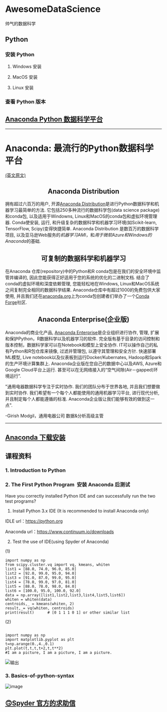 # AwesomeDataScience
 帅气的数据科学

## Python


### 安装 Python

1. Windows 安装

2. MacOS 安装

3. Linux 安装


### 查看 Python 版本


## [Anaconda Python 数据科学平台](https://www.anaconda.com/)

---

# Anaconda: 最流行的Python数据科学平台

[(英文原文)](https://www.anaconda.com/what-is-anaconda/)

## <center> Anaconda Distribution </center>
    

拥有超过六百万的用户, 开源[Anaconda Distribution](https://www.anaconda.com/distribution/)是进行Python数据科学和机器学习最简单的方法. 它包括250多种流行的数据科学包(data science package)和conda包, 以及适用于Windowns, Linux和MacOS的conda包和虚拟环境管理器. Conda使安装,  运行, 和升级复杂的数据科学和机器学习环境(如Scikit-learn, TensorFlow, Scipy)变得快捷简单. Anaconda Distribution 是数百万的数据科学项目, 以及亚马逊Web服务的*机器学习AMI*，和*用于微软Azure和Windows的Anaconda*的基础. 


## <center> 可复制的数据科学和机器学习 </center>
在Anaconda 仓库(repository)中的Python和R conda包是在我们的安全环境中监管并编译的, 因此您能获得正好适用于您的系统的优化的二进制文档. 结合了conda的虚拟环境和深度依赖管理, 您能轻松地在Windows, Linux和MacOS系统之间复制完全相同的数据科学结果. Anaconda仓库中有超过1000的免费包供大家使用, 并且我们还在[anaconda.org](https://anaconda.org/conda-forge)上为conda包创建者们举办了一个[Conda Forge](https://conda-forge.org/)社区. 

## <center> Anaconda Enterprise(企业版) </center>
Anaconda的商业化产品, [Anaconda Enterprise](https://www.anaconda.com/enterprise/)是企业组织进行协作, 管理, 扩展和保护Python，R数据科学以及机器学习的软件. 完全版有基于目录的访问控制和版本控制，数据科学家可以在Notebook和模型上安全协作. IT可以操作自己的私有Python和R包仓库来镜像, 过滤并管理包, 以遵守其管理和安全方针. 快速部署ML模型, Live notebook以及仪表板到运行Docker/Kubernates, Hadoop和Spark的生产环境计算集群上. Anaconda企业版在您自己的数据中心以及AWS, Azure和Google Cloud平台上运行. 甚至可以在无网络接入的“空气间隙(Air－gapped)环境运行”. 

"通用电器数据科学专注于实时协作. 我们的团队分布于世界各地, 并且我们想要做到实时协作. 我们希望有一个每个人都能使用的通用机器学习平台, 进行现代分析, 并且制定每个人都能遵循的标准. Anaconda企业版让我们能够有效的做到这一点". 

-Girish Modgil，通用电器公司 数据&分析高级主管  



---

## [Anaconda 下载安装](https://www.anaconda.com/download/)



## 课程资料

### 1. Introduction to Python

### 2. The First Python Program  安装 Anaconda 后测试


Have you correctly installed Python IDE and can successfully run the two test programs?

1. Install Python 3.x IDE (It is recommended to install Anaconda only)

IDLE url：https://python.org

Anaconda url：https://www.continuum.io/downloads

2. Test the use of IDE(using Spyder of Anaconda)

(1)

```
import numpy as np
from scipy.cluster.vq import vq, kmeans, whiten
list1 = [88.0, 74.0, 96.0, 85.0]
list2 = [92.0, 99.0, 95.0, 94.0]
list3 = [91.0, 87.0, 99.0, 95.0]
list4 = [78.0, 99.0, 97.0, 81.0]
list5 = [88.0, 78.0, 98.0, 84.0]
list6 = [100.0, 95.0, 100.0, 92.0]
data = np.array([list1,list2,list3,list4,list5,list6])
whiten = whiten(data)
centroids,_ = kmeans(whiten, 2)
result,_= vq(whiten, centroids)
print(result)      # [0 1 1 1 0 1] or other similar list

```

(2)

```

import numpy as np
import matplotlib.pyplot as plt
t=np.arange(0.,4.,0.1)
plt.plot(t,t,t,t+2,t,t**2)
#I am a picture, I am a picture, I am a picture.

```

![输出](https://user-images.githubusercontent.com/11325103/38465879-a676f90c-3b53-11e8-9dec-fb63f0589837.png)

### 3. Basics-of-python-syntax

![image](https://user-images.githubusercontent.com/11325103/38466310-fa790eb8-3b59-11e8-9239-773f8a40c993.png)




## [🙃Spyder 官方的求助信](https://github.com/spyder-ide/spyder/wiki/Anaconda-stopped-funding-Spyder)


## 
